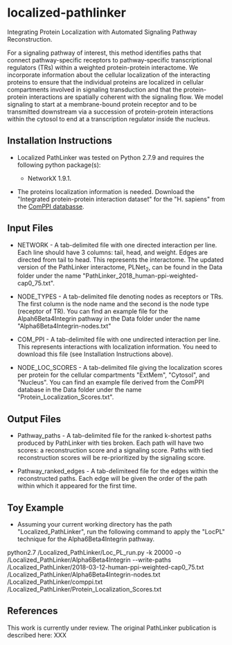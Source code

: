 # localized-pathlinker
Integrating Protein Localization with Automated Signaling Pathway Reconstruction.

For a signaling pathway of interest, this method identifies paths that connect pathway-specific receptors to pathway-specific transcriptional regulators (TRs) within a weighted protein-protein interactome. We incorporate information about the cellular localization of the interacting proteins to ensure that the individual proteins are localized in cellular compartments involved in signaling transduction and that the protein-protein interactions are spatially coherent with the signaling flow. We model signaling to start at a membrane-bound protein receptor and to be transmitted downstream via a succession of protein-protein interactions within the cytosol to end at a transcription regulator inside the nucleus.

## Installation Instructions
* Localized PathLinker was tested on Python 2.7.9 and requires the following python package(s):
  - NetworkX 1.9.1.
  
* The proteins localization information is needed. Download the "Integrated protein-protein interaction dataset" for the "H. sapiens" from the <a href="http://comppi.linkgroup.hu/downloads">ComPPI databasse</a>.

## Input Files
* NETWORK - A tab-delimited file with one directed interaction per line. Each line should have 3 columns: tail, head, and weight. Edges are directed from tail to head. This represents the interactome. The updated version of the PathLinker interactome, PLNet<sub>2</sub>, can be found in the Data folder under the name "PathLinker_2018_human-ppi-weighted-cap0_75.txt".

* NODE_TYPES - A tab-delimited file denoting nodes as receptors or TRs. The first column is the node name and the second is the node type (receptor of TR). You can find an example file for the Alpah6Beta4Integrin pathway in the Data folder under the name "Alpha6Beta4Integrin-nodes.txt"

* COM_PPI - A tab-delimited file with one undirected interaction per line. This represents interactions with localization information. You need to download this file (see Installation Instructions above).

* NODE_LOC_SCORES - A tab-delimited file giving the localization scores per protein for the cellular compartments "ExtMem", "Cytosol", and "Nucleus". You can find an example file derived from the ComPPI database in the Data folder under the name "Protein_Localization_Scores.txt".

## Output Files
* Pathway_paths - A tab-delimited file for the ranked k-shortest paths produced by PathLinker with ties broken. Each path will have two scores: a reconstruction score and a signaling score. Paths with tied reconstruction scores will be re-prioritized by the signaling score.

* Pathway_ranked_edges - A tab-delimiteed file for the edges within the reconstructed paths. Each edge will be given the order of the path within which it appeared for the first time.

## Toy Example
* Assuming your current working directory has the path "Localized_PathLinker", run the following command to apply the "LocPL" technique for the Alpha6Beta4Integrin pathway.

python2.7 /Localized_PathLinker/Loc_PL_run.py -k 20000 -o /Localized_PathLinker/Alpha6Beta4Integrin --write-paths /Localized_PathLinker/2018-03-12-human-ppi-weighted-cap0_75.txt /Localized_PathLinker/Alpha6Beta4Integrin-nodes.txt /Localized_PathLinker/comppi.txt /Localized_PathLinker/Protein_Localization_Scores.txt

## References

This work is currently under review.
The original PathLinker publication is described here: XXX
